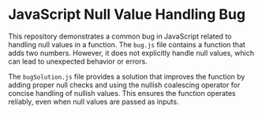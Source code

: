 # JavaScript Null Value Handling Bug

This repository demonstrates a common bug in JavaScript related to handling null values in a function. The `bug.js` file contains a function that adds two numbers.  However, it does not explicitly handle null values, which can lead to unexpected behavior or errors.

The `bugSolution.js` file provides a solution that improves the function by adding proper null checks and using the nullish coalescing operator for concise handling of nullish values.  This ensures the function operates reliably, even when null values are passed as inputs.